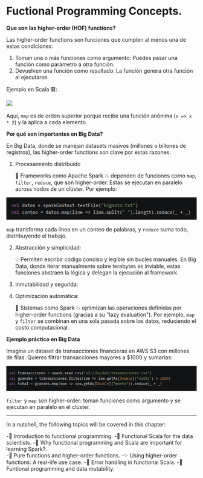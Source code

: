 # Fuctional Programming Concepts.

**Que son las higher-order (HOF) functions?**

Las higher-order functions son funciones que cumplen al menos una de estas condiciones:

1. Toman una o más funciones como argumento: Puedes pasar una función como parámetro a otra función.
2. Devuelven una función como resultado: La función genera otra función al ejecutarse.

Ejemplo en Scala 🟥:

![](https://raw.githubusercontent.com/gabrielfernando01/scala_and_spark_for_bd/main/chapter_3/image/higher_order_fucntion.png)

Aquí, <code>map</code> es de orden superior porque recibe una función anónima (<code>x => x * 2</code>) y la aplica a cada elemento.

**Por qué son importantes en Big Data?**

En Big Data, donde se manejan datasets masivos (millones o billones de registros), las higher-order functions son clave por estas razones:

1. Procesamiento distribuido

	📌 Frameworks como Apache Spark 💥 dependen de funciones como <code>map</code>, <code>filter</code>, <code>reduce</code>, que son higher-order. Estas se ejecutan en paralelo across nodos de un clúster. Por ejemplo:

![](https://raw.githubusercontent.com/gabrielfernando01/scala_and_spark_for_bd/main/chapter_3/image/procesamiento_dist.png)

<code>map</code> transforma cada línea en un conteo de palabras, y <code>reduce</code> suma todo, distribuyendo el trabajo.

2. Abstracción y simplicidad:

	💡 Permiten escribir código conciso y legible sin bucles manuales. En Big Data, donde iterar manualmente sobre terabytes es inviable, estas funciones abstraen la lógica y delegan la ejecución al framework.
	
3. Inmutabilidad y segurida:

4. Optimización automática:

	🔷 Sistemas como Spark 💥 optimizan las operaciones definidas por higher-order functions (gracias a su "lazy evaluation"). Por ejemplo, <code>map</code> y <code>filter</code> se combinan en una sola pasada sobre los datos, reduciendo el 	costo computacional.
	
**Ejemplo práctico en Big Data**

Imagina un dataset de transacciones financieras en AWS S3 con millones de filas. Quieres filtrar transacciones mayores a $1000 y sumarlas:

![](https://raw.githubusercontent.com/gabrielfernando01/scala_and_spark_for_bd/main/chapter_3/image/filter_data.png)

<code>filter</code> y <code>map</code> son higher-order: toman funciones como argumento y se ejecutan en paralelo en el clúster.

***

In a nutshell, the following topics will be covered in this chapter:

-📍 Introduction to functional programming.
-🥊 Functional Scala for the data scientists.
-🌟 Why functional programming and Scala are important for learning Spark?.	
-🎱 Pure functions and higher-order functions.
-✨ Using higher-order functions: A real-life use case.
-💊 Error handling in functional Scala.
-🔸 Funtional programming and data mutability.

